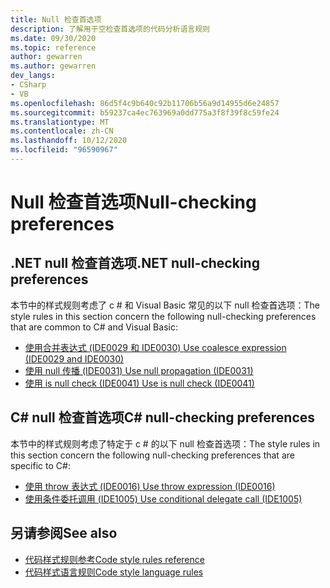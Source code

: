 ```yaml
---
title: Null 检查首选项
description: 了解用于空检查首选项的代码分析语言规则
ms.date: 09/30/2020
ms.topic: reference
author: gewarren
ms.author: gewarren
dev_langs:
- CSharp
- VB
ms.openlocfilehash: 86d5f4c9b640c92b11706b56a9d14955d6e24857
ms.sourcegitcommit: b59237ca4ec763969a0dd775a3f8f39f8c59fe24
ms.translationtype: MT
ms.contentlocale: zh-CN
ms.lasthandoff: 10/12/2020
ms.locfileid: "96590967"
---
```

# <a name="null-checking-preferences"></a><span data-ttu-id="456a9-103">Null 检查首选项</span><span class="sxs-lookup"><span data-stu-id="456a9-103">Null-checking preferences</span></span>

## <a name="net-null-checking-preferences"></a><span data-ttu-id="456a9-104">.NET null 检查首选项</span><span class="sxs-lookup"><span data-stu-id="456a9-104">.NET null-checking preferences</span></span>

<span data-ttu-id="456a9-105">本节中的样式规则考虑了 c # 和 Visual Basic 常见的以下 null 检查首选项：</span><span class="sxs-lookup"><span data-stu-id="456a9-105">The style rules in this section concern the following null-checking preferences that are common to C# and Visual Basic:</span></span>

- [<span data-ttu-id="456a9-106">使用合并表达式 (IDE0029 和 IDE0030) </span><span class="sxs-lookup"><span data-stu-id="456a9-106">Use coalesce expression (IDE0029 and IDE0030)</span></span>](ide0029-ide0030.md)
- [<span data-ttu-id="456a9-107">使用 null 传播 (IDE0031) </span><span class="sxs-lookup"><span data-stu-id="456a9-107">Use null propagation (IDE0031)</span></span>](ide0031.md)
- [<span data-ttu-id="456a9-108">使用 is null check (IDE0041) </span><span class="sxs-lookup"><span data-stu-id="456a9-108">Use is null check (IDE0041)</span></span>](ide0041.md)

## <a name="c-null-checking-preferences"></a><span data-ttu-id="456a9-109">C# null 检查首选项</span><span class="sxs-lookup"><span data-stu-id="456a9-109">C# null-checking preferences</span></span>

<span data-ttu-id="456a9-110">本节中的样式规则考虑了特定于 c # 的以下 null 检查首选项：</span><span class="sxs-lookup"><span data-stu-id="456a9-110">The style rules in this section concern the following null-checking preferences that are specific to C#:</span></span>

- [<span data-ttu-id="456a9-111">使用 throw 表达式 (IDE0016) </span><span class="sxs-lookup"><span data-stu-id="456a9-111">Use throw expression (IDE0016)</span></span>](ide0016.md)
- [<span data-ttu-id="456a9-112">使用条件委托调用 (IDE1005) </span><span class="sxs-lookup"><span data-stu-id="456a9-112">Use conditional delegate call (IDE1005)</span></span>](ide1005.md)

## <a name="see-also"></a><span data-ttu-id="456a9-113">另请参阅</span><span class="sxs-lookup"><span data-stu-id="456a9-113">See also</span></span>

- [<span data-ttu-id="456a9-114">代码样式规则参考</span><span class="sxs-lookup"><span data-stu-id="456a9-114">Code style rules reference</span></span>](index.md)
- [<span data-ttu-id="456a9-115">代码样式语言规则</span><span class="sxs-lookup"><span data-stu-id="456a9-115">Code style language rules</span></span>](language-rules.md)
